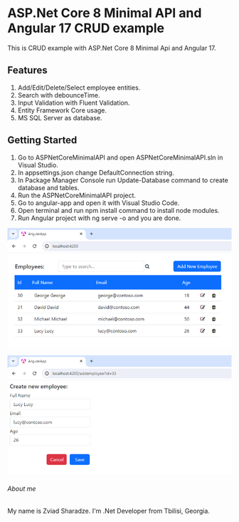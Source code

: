 # ASP.Net Core 8 Minimal API and Angular 17 CRUD example
This is CRUD example with ASP.Net Core 8 Minimal Api and Angular 17.

## Features
1. Add/Edit/Delete/Select employee entities.
2. Search with debounceTime.
3. Input Validation with Fluent Validation.
4. Entity Framework Core usage.
5. MS SQL Server as database.

## Getting Started
1. Go to ASPNetCoreMinimalAPI and open ASPNetCoreMinimalAPI.sln in Visual Studio.
1. In appsettings.json change DefaultConnection string.
2. In Package Manager Console run Update-Database command to create database and tables.
3. Run the ASPNetCoreMinimalAPI project.
4. Go to angular-app and open it with Visual Studio Code.
5. Open terminal and run npm install command to install node modules.
5. Run Angular project with ng serve -o and you are done.

![screenshot](https://github.com/zsharadze/ASPNetCoreMinimalAPIAndAngular17CRUD/blob/master/Capture1.png?raw=true)

![screenshot](https://github.com/zsharadze/ASPNetCoreMinimalAPIAndAngular17CRUD/blob/master/Capture2.png?raw=true)

###### About me
My name is Zviad Sharadze. I'm .Net Developer from Tbilisi, Georgia.
